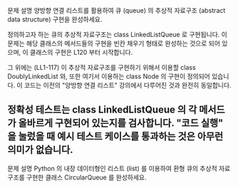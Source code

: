 문제 설명
양방향 연결 리스트를 활용하여 큐 (queue) 의 추상적 자료구조 (abstract data structure) 구현을 완성하세요.

정의하고자 하는 큐의 추상적 자료구조는 class LinkedListQueue 로 구현됩니다. 이 문제는 해당 클래스의 메서드들의 구현을 빈칸 채우기 형태로 완성하는 것으로 되어 있으며, 이 클래스의 구현은 L120 부터 시작합니다.

그 위에는 (LL1-117) 이 추상적 자료구조를 구현하기 위해서 이용할 class DoublyLinkedList 와, 또한 여기서 이용하는 class Node 의 구현이 정의되어 있습니다. 이 코드는 이전의 "양방향 연결 리스트" 강의에서 다루어진 것과 완전히 동일합니다.

정확성 테스트는 class LinkedListQueue 의 각 메서드가 올바르게 구현되어 있는지를 검사합니다. "코드 실행" 을 눌렀을 때 예시 테스트 케이스를 통과하는 것은 아무런 의미가 없습니다.
---
문제 설명
Python 의 내장 데이터형인 리스트 (list) 를 이용하여 환형 큐의 추상적 자료 구조를 구현한 클래스 CircularQueue 를 완성하세요.